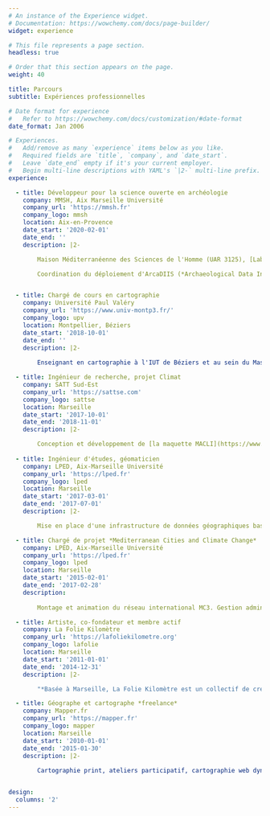 ```yaml
---
# An instance of the Experience widget.
# Documentation: https://wowchemy.com/docs/page-builder/
widget: experience

# This file represents a page section.
headless: true

# Order that this section appears on the page.
weight: 40

title: Parcours
subtitle: Expériences professionnelles

# Date format for experience
#   Refer to https://wowchemy.com/docs/customization/#date-format
date_format: Jan 2006

# Experiences.
#   Add/remove as many `experience` items below as you like.
#   Required fields are `title`, `company`, and `date_start`.
#   Leave `date_end` empty if it's your current employer.
#   Begin multi-line descriptions with YAML's `|2-` multi-line prefix.
experience:

  - title: Développeur pour la science ouverte en archéologie
    company: MMSH, Aix Marseille Université
    company_url: 'https://mmsh.fr'
    company_logo: mmsh
    location: Aix-en-Provence
    date_start: '2020-02-01'
    date_end: ''
    description: |2-

        Maison Méditerranéenne des Sciences de l'Homme (UAR 3125), [Laboratoire Méditerranéen de Préhistoire Europe Afrique (UMR 7269)](https://lampea.cnrs/fr), [Institut Arkaia](https://www.univ-amu.fr/fr/public/institut-archeologie-mediterraneenne-arkaia).  

        Coordination du déploiement d'ArcaDIIS (*Archaeological Data Infrastructure for Interoperability and Sharing*), plateforme éditoriale de valorisation sémantique des données de la recherche en archéologie. Développement de son interface publique. Développements web au service de différents projets de recherche en archéologie. Participation aux travaux du Pôle édition de la MMSH.


  - title: Chargé de cours en cartographie
    company: Université Paul Valéry
    company_url: 'https://www.univ-montp3.fr/'
    company_logo: upv
    location: Montpellier, Béziers
    date_start: '2018-10-01'
    date_end: ''
    description: |2- 
        
        Enseignant en cartographie à l'IUT de Béziers et au sein du Master Urba de l'Université Paul Valéry. Enquêtes de terrain, récolte et manipulation de données, cartographie thématique. Outils principaux : QGIS, MAGRIT, Inkscape, Scribus.

  - title: Ingénieur de recherche, projet Climat
    company: SATT Sud-Est
    company_url: 'https://sattse.com'
    company_logo: sattse
    location: Marseille
    date_start: '2017-10-01'
    date_end: '2018-11-01'
    description: |2-  

        Conception et développement de [la maquette MACLI](https://www.sattse.com/16262/) de simulation de l'îlot de chaleur urbain, en partenariat avec le rectorat de l’Académie d'Aix-Marseille. Participation à la conception et mise en place d’une campagne de mesure de l’îlot de chaleur urbain à Marseille en situation de canicule. 
        
  - title: Ingénieur d'études, géomaticien
    company: LPED, Aix-Marseille Université
    company_url: 'https://lped.fr' 
    company_logo: lped
    location: Marseille
    date_start: '2017-03-01'
    date_end: '2017-07-01'
    description: |2-

        Mise en place d'une infrastructure de données géographiques basé sur Geonode. Intégration des données issues de l'axe TRAMES et de l'Observatoire Société-Environnement.

  - title: Chargé de projet *Mediterranean Cities and Climate Change*
    company: LPED, Aix-Marseille Université
    company_url: 'https://lped.fr'
    company_logo: lped
    location: Marseille
    date_start: '2015-02-01'
    date_end: '2017-02-28'
    description: 
        
        Montage et animation du réseau international MC3. Gestion administrative, conception d'un outil web d'inventaire et d'archivage des projet urbains intégrant la préoccupation climatique, organisation d'événements scientifiques et de médiation.

  - title: Artiste, co-fondateur et membre actif
    company: La Folie Kilomètre
    company_url: 'https://lafoliekilometre.org'
    company_logo: lafolie
    location: Marseille
    date_start: '2011-01-01'
    date_end: '2014-12-31'
    description: |2-

        "*Basée à Marseille, La Folie Kilomètre est un collectif de création en espace public fondé en 2011. Elle regroupe des artistes issus du spectacle vivant, des arts plastiques et de l’aménagement du territoire. À la croisée de ces pratiques, nous imaginons des expéditions, spectacles, promenades et ateliers. De la cartographie sensible à la création sonore, de l’installation visuelle au tableau vivant, les disciplines dialoguent et leurs contours se fondent dans un langage métissé. Monumentales ou minuscules, nos interventions jouent avec les échelles des lieux et les niveaux de lecture.*"

  - title: Géographe et cartographe *freelance*
    company: Mapper.fr
    company_url: 'https://mapper.fr'
    company_logo: mapper
    location: Marseille
    date_start: '2010-01-01'
    date_end: '2015-01-30'
    description: |2-
        
        Cartographie print, ateliers participatif, cartographie web dynamique, assistance à projets culturels et artistiques à dimension territoriale, etc. Clients : Libération, ATTAC, Marseille-Provence 2013, MuCEM, Mairie de Marseille, Cité des Arts de la Rue, les Éditions Lignes, Wildproject, Radio Grenouille...


design:
  columns: '2'
---
```

